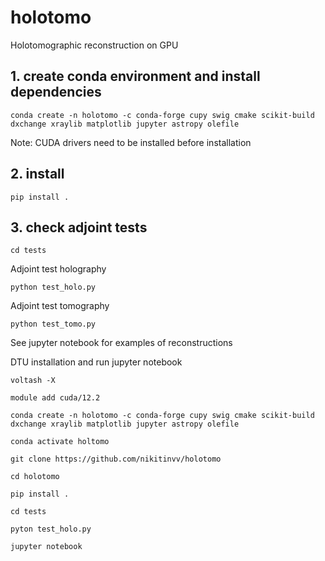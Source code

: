 # holotomo
Holotomographic reconstruction on GPU


## 1. create conda environment and install dependencies

```console
conda create -n holotomo -c conda-forge cupy swig cmake scikit-build dxchange xraylib matplotlib jupyter astropy olefile
```

Note: CUDA drivers need to be installed before installation

## 2. install

```console
pip install .
```

## 3. check adjoint tests

```console
cd tests

```

Adjoint test holography

```console
python test_holo.py

```

Adjoint test tomography

```console
python test_tomo.py

```

See jupyter notebook for examples of reconstructions



DTU installation and run jupyter notebook


```console
voltash -X

module add cuda/12.2

conda create -n holotomo -c conda-forge cupy swig cmake scikit-build dxchange xraylib matplotlib jupyter astropy olefile

conda activate holtomo

git clone https://github.com/nikitinvv/holotomo

cd holotomo

pip install .

cd tests

pyton test_holo.py

jupyter notebook

```


